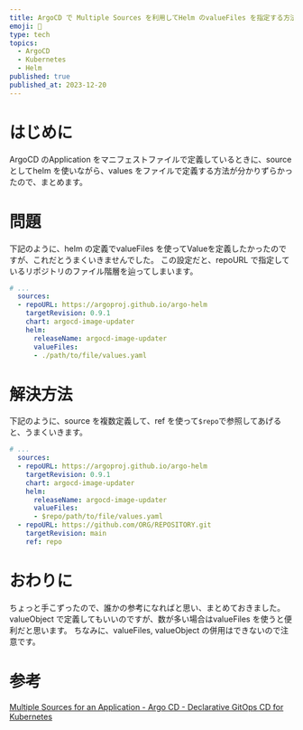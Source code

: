 ```yaml
---
title: ArgoCD で Multiple Sources を利用してHelm のvalueFiles を指定する方法
emoji: 🌟
type: tech
topics:
  - ArgoCD
  - Kubernetes
  - Helm
published: true
published_at: 2023-12-20
---
```

# はじめに
ArgoCD のApplication をマニフェストファイルで定義しているときに、source としてhelm を使いながら、values をファイルで定義する方法が分かりずらかったので、まとめます。

# 問題
下記のように、helm の定義でvalueFiles を使ってValueを定義したかったのですが、これだとうまくいきませんでした。
この設定だと、repoURL で指定しているリポジトリのファイル階層を辿ってしまいます。
```yaml
# ...
  sources:
  - repoURL: https://argoproj.github.io/argo-helm
    targetRevision: 0.9.1
    chart: argocd-image-updater
    helm:
      releaseName: argocd-image-updater
      valueFiles:
      - ./path/to/file/values.yaml
```

# 解決方法
下記のように、source を複数定義して、ref を使って`$repo`で参照してあげると、うまくいきます。
```yaml
# ...
  sources:
  - repoURL: https://argoproj.github.io/argo-helm
    targetRevision: 0.9.1
    chart: argocd-image-updater
    helm:
      releaseName: argocd-image-updater
      valueFiles:
      - $repo/path/to/file/values.yaml
  - repoURL: https://github.com/ORG/REPOSITORY.git
    targetRevision: main
    ref: repo
```
# おわりに
ちょっと手こずったので、誰かの参考になればと思い、まとめておきました。
valueObject で定義してもいいのですが、数が多い場合はvalueFiles を使うと便利だと思います。
ちなみに、valueFiles, valueObject の併用はできないので注意です。

# 参考
[Multiple Sources for an Application - Argo CD - Declarative GitOps CD for Kubernetes](https://argo-cd.readthedocs.io/en/stable/user-guide/multiple_sources/#helm-value-files-from-external-git-repository)